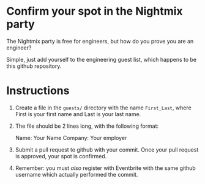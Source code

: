 Confirm your spot in the Nightmix party
=========

The Nightmix party is free for engineers, but how do you prove you are an engineer?

Simple, just add yourself to the engineering guest list, which happens to be this github repository.

Instructions
==========

1) Create a file in the `guests/` directory with the name `First_Last`, where First is your first name and Last is your last name.

2) The file should be 2 lines long, with the following format:

    Name: Your Name
    Company: Your employer

3) Submit a pull request to github with your commit.  Once your pull request is approved, your spot is confirmed.

4) Remember: you must *also* register with Eventbrite with the same github username which actually performed the commit.